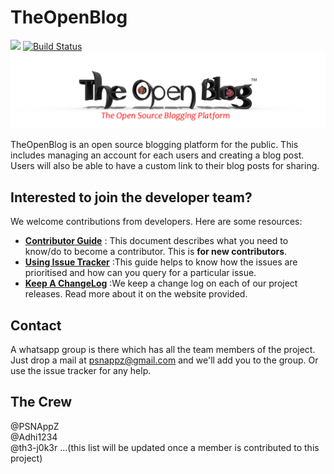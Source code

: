 # TheOpenBlog
![](http://www.repostatus.org/badges/0.1.0/active.svg)
[![Build Status](https://travis-ci.org/TheOpenBlog/TheOpenBlog.svg?branch=master)](https://travis-ci.org/TheOpenBlog/TheOpenBlog)
<img src="/images/TheOpenBlog.png">

TheOpenBlog is an open source blogging platform for the public. This includes managing an account for each users and creating a blog post. Users will also be able to have a custom link to their blog posts for sharing.

## Interested to join the developer team?
We welcome contributions from developers. Here are some resources:
  * [**Contributor Guide**](/docs/contribute.md) : This document describes what you need to know/do to become a contributor. This is **for new contributors**.
  * [**Using Issue Tracker**](/docs/issueTracker.md) :This guide helps to know how the issues are prioritised and how can you query for a particular issue.
  * [**Keep A ChangeLog**](www.keepachangelog.com) :We keep a change log on each of our project releases. Read more about it on the website
  provided.
## Contact
A whatsapp group is there which has all the team members of the project. Just drop a mail at psnappz@gmail.com and we'll add you to the group. Or use the issue tracker for any help.

## The Crew

@PSNAppZ              
@Adhi1234   
@th3-j0k3r
...(this list will be updated once a member is contributed to this project)
